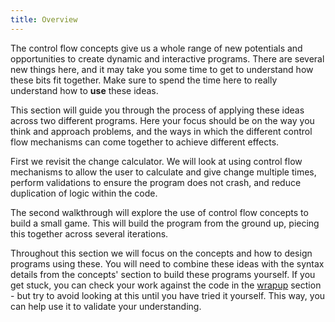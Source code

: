 ```yaml
---
title: Overview
---
```


The control flow concepts give us a whole range of new potentials and opportunities to create dynamic and interactive programs. There are several new things here, and it may take you some time to get to understand how these bits fit together. Make sure to spend the time here to really understand how to **use** these ideas.

This section will guide you through the process of applying these ideas across two different programs. Here your focus should be on the way you think and approach problems, and the ways in which the different control flow mechanisms can come together to achieve different effects.

First we revisit the change calculator. We will look at using control flow mechanisms to allow the user to calculate and give change multiple times, perform validations to ensure the program does not crash, and reduce duplication of logic within the code.

The second walkthrough will explore the use of control flow concepts to build a small game. This will build the program from the ground up, piecing this together across several iterations.

Throughout this section we will focus on the concepts and how to design programs using these. You will need to combine these ideas with the syntax details from the concepts' section to build these programs yourself. If you get stuck, you can check your work against the code in the [wrapup](../../5-wrapup/0-wrapup) section - but try to avoid looking at this until you have tried it yourself. This way, you can help use it to validate your understanding.
